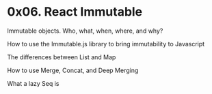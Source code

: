 # 0x06. React Immutable

Immutable objects. Who, what, when, where, and why?

How to use the Immutable.js library to bring immutability to Javascript

The differences between List and Map

How to use Merge, Concat, and Deep Merging

What a lazy Seq is
